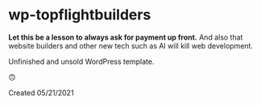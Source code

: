 # wp-topflightbuilders
**Let this be a lesson to always ask for payment up front.** And also that website builders and other new tech such as AI will kill web development.

Unfinished and unsold WordPress template.

:upside_down_face:

Created 05/21/2021
